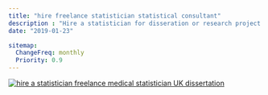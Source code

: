 ```yaml
---
title: "hire freelance statistician statistical consultant"
description : "Hire a statistician for disseration or research project online. Freelance medical statistician or statistical consultant"
date: "2019-01-23"

sitemap:
  ChangeFreq: monthly
  Priority: 0.9
---
```


<a href="/" title = "Home">
  <img src="/images/logo.png" alt="hire a statistician freelance medical statistician UK dissertation">
</a>
